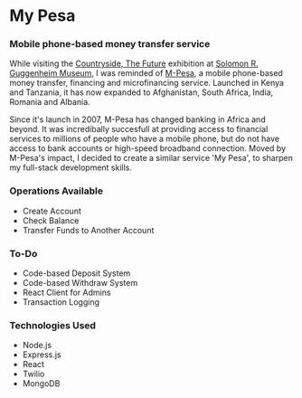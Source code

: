 # My Pesa
### Mobile phone-based money transfer service 

While visiting the [Countryside, The Future](https://www.guggenheim.org/exhibition/countryside) exhibition at [Solomon R. Guggenheim Museum](https://www.guggenheim.org/), I was reminded of [M-Pesa](https://www.safaricom.co.ke/personal/m-pesa), a mobile phone-based money transfer, financing and microfinancing service. Launched in Kenya and Tanzania, it has now expanded to Afghanistan, South Africa, India, Romania and Albania. 

Since it's launch in 2007, M-Pesa has changed banking in Africa and beyond. It was incredibally succesfull at providing access to financial services to millions of people who have a mobile phone, but do not have access to bank accounts or high-speed broadband connection. Moved by M-Pesa's impact, I decided to create a similar service 'My Pesa', to sharpen my full-stack development skills. 

### Operations Available
* Create Account
* Check Balance
* Transfer Funds to Another Account

### To-Do
* Code-based Deposit System
* Code-based Withdraw System
* React Client for Admins
* Transaction Logging

### Technologies Used
* Node.js
* Express.js
* React
* Twilio 
* MongoDB
